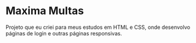 # Maxima Multas

Projeto que eu criei para meus estudos em HTML e CSS, onde desenvolvo páginas de login e outras páginas responsivas.